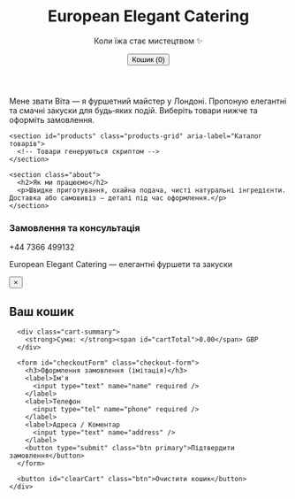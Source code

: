 <!doctype html>
<html lang="uk">
<head>
  <meta charset="utf-8" />
  <meta name="viewport" content="width=device-width,initial-scale=1" />
  <title>European Elegant Catering — Вітрина</title>
  <link rel="stylesheet" href="style.css" />
</head>
<body>
  <header class="site-header">
    <div class="container header-inner">
      <div class="logo">
        <h1>European Elegant Catering</h1>
        <p class="tagline">Коли їжа стає мистецтвом ✨</p>
      </div>
      <div class="header-actions">
        <button id="cartBtn" class="cart-btn">Кошик (<span id="cartCount">0</span>)</button>
      </div>
    </div>
  </header>

  <main class="container">
    <section class="intro">
      <p>Мене звати Віта — я фуршетний майстер у Лондоні. Пропоную елегантні та смачні закуски для будь‑яких подій. Виберіть товари нижче та оформіть замовлення.</p>
    </section>

    <section id="products" class="products-grid" aria-label="Каталог товарів">
      <!-- Товари генеруються скриптом -->
    </section>

    <section class="about">
      <h2>Як ми працюємо</h2>
      <p>Швидке приготування, охайна подача, чисті натуральні інгредієнти. Доставка або самовивіз — деталі під час оформлення.</p>
    </section>
  </main>

  <footer class="site-footer">
    <div class="container footer-inner">
      <div>
        <h3>Замовлення та консультація</h3>
        <p class="phone">+44 7366 499132</p>
      </div>
      <div>
        <p>European Elegant Catering — елегантні фуршети та закуски</p>
      </div>
    </div>
  </footer>

  <!-- Кошик (модаль) -->
  <div id="cartModal" class="modal" aria-hidden="true">
    <div class="modal-panel">
      <button class="close-btn" id="closeCart">&times;</button>
      <h2>Ваш кошик</h2>
      <div id="cartItems"></div>

      <div class="cart-summary">
        <strong>Сума: </strong><span id="cartTotal">0.00</span> GBP
      </div>

      <form id="checkoutForm" class="checkout-form">
        <h3>Оформлення замовлення (імітація)</h3>
        <label>Ім'я
          <input type="text" name="name" required />
        </label>
        <label>Телефон
          <input type="tel" name="phone" required />
        </label>
        <label>Адреса / Коментар
          <input type="text" name="address" />
        </label>
        <button type="submit" class="btn primary">Підтвердити замовлення</button>
      </form>

      <button id="clearCart" class="btn">Очистити кошик</button>
    </div>
  </div>

  <div id="overlay" class="overlay" hidden></div>

  <script src="script.js"></script>
</body>
</html>
